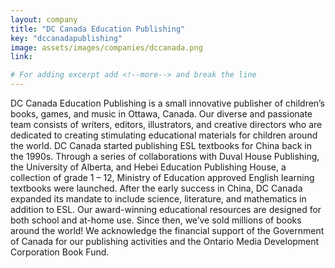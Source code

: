 ```yaml
---
layout: company
title: "DC Canada Education Publishing"
key: "dccanadapublishing"
image: assets/images/companies/dccanada.png
link: 

# For adding excerpt add <!--more--> and break the line
---
```

DC Canada Education Publishing is a small innovative publisher of children’s books, games, and music in Ottawa, Canada. Our diverse and passionate team consists of writers, editors, illustrators, and creative directors who are dedicated to creating stimulating educational materials for children around the world.
DC Canada started publishing ESL textbooks for China back in the 1990s. Through a series of collaborations with Duval House Publishing, the University of Alberta, and Hebei Education Publishing House, a collection of grade 1 – 12, Ministry of Education approved English learning textbooks were launched.
After the early success in China, DC Canada expanded its mandate to include science, literature, and mathematics in addition to ESL. Our award-winning educational resources are designed for both school and at-home use.
Since then, we’ve sold millions of books around the world!
We acknowledge the financial support of the Government of Canada for our publishing activities and the Ontario Media Development Corporation Book Fund.

<!--more-->
